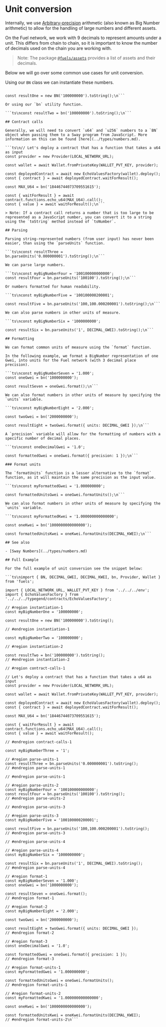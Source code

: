 # Unit conversion

Internally, we use [Arbitrary-precision](https://mathworld.wolfram.com/ArbitraryPrecision.html) arithmetic (also known as Big Number arithmetic) to allow for the handling of large numbers and different assets.

On the Fuel network, we work with 9 decimals to represent amounts under a unit. This differs from chain to chain, so it is important to know the number of decimals used on the chain you are working with.

> Note: The package [`@fuels/assets`](https://www.npmjs.com/package/@fuels/assets) provides a list of assets and their decimals.

Below we will go over some common use cases for unit conversion.

Using our `BN` class we can instantiate these numbers.

```ts\nconst myBigNumberOne = '100000000';

const resultOne = new BN('100000000').toString();\n```

Or using our `bn` utility function.

```ts\nconst resultTwo = bn('100000000').toString();\n```

## Contract calls

Generally, we will need to convert `u64` and `u256` numbers to a `BN` object when passing them to a Sway program from JavaScript. More information on this can be found [here](../types/numbers.md).

```ts\n// Let's deploy a contract that has a function that takes a u64 as input
const provider = new Provider(LOCAL_NETWORK_URL);

const wallet = await Wallet.fromPrivateKey(WALLET_PVT_KEY, provider);

const deployedContract = await new EchoValuesFactory(wallet).deploy();
const { contract } = await deployedContract.waitForResult();

const MAX_U64 = bn('18446744073709551615');

const { waitForResult } = await contract.functions.echo_u64(MAX_U64).call();
const { value } = await waitForResult();\n```

> Note: If a contract call returns a number that is too large to be represented as a JavaScript number, you can convert it to a string using the `toString` method instead of `toNumber`.

## Parsing

Parsing string-represented numbers (from user input) has never been easier, than using the `parseUnits` function.

```ts\nconst resultThree = bn.parseUnits('0.000000001').toString();\n```

We can parse large numbers.

```ts\nconst myBigNumberFour = '100100000000000';
const resultFour = bn.parseUnits('100100').toString();\n```

Or numbers formatted for human readability.

```ts\nconst myBigNumberFive = '100100000200001';

const resultFive = bn.parseUnits('100,100.000200001').toString();\n```

We can also parse numbers in other units of measure.

```ts\nconst myBigNumberSix = '1000000000';

const resultSix = bn.parseUnits('1', DECIMAL_GWEI).toString();\n```

## Formatting

We can format common units of measure using the `format` function.

In the following example, we format a BigNumber representation of one Gwei, into units for the Fuel network (with 3 decimal place precision).

```ts\nconst myBigNumberSeven = '1.000';
const oneGwei = bn('1000000000');

const resultSeven = oneGwei.format();\n```

We can also format numbers in other units of measure by specifying the `units` variable.

```ts\nconst myBigNumberEight = '2.000';

const twoGwei = bn('2000000000');

const resultEight = twoGwei.format({ units: DECIMAL_GWEI });\n```

A `precision` variable will allow for the formatting of numbers with a specific number of decimal places.

```ts\nconst oneDecimalGwei = '1.0';

const formattedGwei = oneGwei.format({ precision: 1 });\n```

### Format units

The `formatUnits` function is a lesser alternative to the `format` function, as it will maintain the same precision as the input value.

```ts\nconst myFormattedGwei = '1.000000000';

const formattedUnitsGwei = oneGwei.formatUnits();\n```

We can also format numbers in other units of measure by specifying the `units` variable.

```ts\nconst myFormattedKwei = '1.000000000000000';

const oneKwei = bn('1000000000000000');

const formattedUnitsKwei = oneKwei.formatUnits(DECIMAL_KWEI);\n```

## See also

- [Sway Numbers](../types/numbers.md)

## Full Example

For the full example of unit conversion see the snippet below:

```ts\nimport { BN, DECIMAL_GWEI, DECIMAL_KWEI, bn, Provider, Wallet } from 'fuels';

import { LOCAL_NETWORK_URL, WALLET_PVT_KEY } from '../../../env';
import { EchoValuesFactory } from '../../../typegend/contracts/EchoValuesFactory';

// #region instantiation-1
const myBigNumberOne = '100000000';

const resultOne = new BN('100000000').toString();

// #endregion instantiation-1

const myBigNumberTwo = '100000000';

// #region instantiation-2

const resultTwo = bn('100000000').toString();
// #endregion instantiation-2

// #region contract-calls-1

// Let's deploy a contract that has a function that takes a u64 as input
const provider = new Provider(LOCAL_NETWORK_URL);

const wallet = await Wallet.fromPrivateKey(WALLET_PVT_KEY, provider);

const deployedContract = await new EchoValuesFactory(wallet).deploy();
const { contract } = await deployedContract.waitForResult();

const MAX_U64 = bn('18446744073709551615');

const { waitForResult } = await contract.functions.echo_u64(MAX_U64).call();
const { value } = await waitForResult();

// #endregion contract-calls-1

const myBigNumberThree = '1';

// #region parse-units-1
const resultThree = bn.parseUnits('0.000000001').toString();
// #endregion parse-units-1

// #endregion parse-units-1

// #region parse-units-2
const myBigNumberFour = '100100000000000';
const resultFour = bn.parseUnits('100100').toString();
// #endregion parse-units-2

// #endregion parse-units-3

// #region parse-units-3
const myBigNumberFive = '100100000200001';

const resultFive = bn.parseUnits('100,100.000200001').toString();
// #endregion parse-units-3

// #endregion parse-units-4

// #region parse-units-4
const myBigNumberSix = '1000000000';

const resultSix = bn.parseUnits('1', DECIMAL_GWEI).toString();
// #endregion parse-units-4

// #region format-1
const myBigNumberSeven = '1.000';
const oneGwei = bn('1000000000');

const resultSeven = oneGwei.format();
// #endregion format-1

// #region format-2
const myBigNumberEight = '2.000';

const twoGwei = bn('2000000000');

const resultEight = twoGwei.format({ units: DECIMAL_GWEI });
// #endregion format-2

// #region format-3
const oneDecimalGwei = '1.0';

const formattedGwei = oneGwei.format({ precision: 1 });
// #endregion format-3

// #region format-units-1
const myFormattedGwei = '1.000000000';

const formattedUnitsGwei = oneGwei.formatUnits();
// #endregion format-units-1

// #region format-units-2
const myFormattedKwei = '1.000000000000000';

const oneKwei = bn('1000000000000000');

const formattedUnitsKwei = oneKwei.formatUnits(DECIMAL_KWEI);
// #endregion format-units-2\n```
